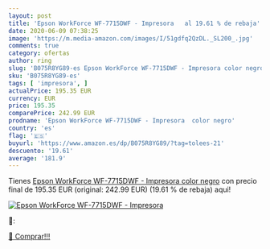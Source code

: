 ```yaml
---
layout: post
title: 'Epson WorkForce WF-7715DWF - Impresora   al 19.61 % de rebaja'
date: 2020-06-09 07:38:25
image: 'https://m.media-amazon.com/images/I/51gdfq2QzDL._SL200_.jpg'
comments: true
category: ofertas
author: ring
slug: 'B075R8YG89-es Epson WorkForce WF-7715DWF - Impresora color negro'
sku: 'B075R8YG89-es'
tags: [ 'impresora', ]
actualPrice: 195.35 EUR
currency: EUR
price: 195.35
comparePrice: 242.99 EUR
prodname: 'Epson WorkForce WF-7715DWF - Impresora  color negro'
country: 'es'
flag: '🇪🇸'
buyurl: 'https://www.amazon.es/dp/B075R8YG89/?tag=tolees-21'
descuento: '19.61'
average: '181.9'
---
```


Tienes [Epson WorkForce WF-7715DWF - Impresora  color negro](https://www.amazon.es/dp/B075R8YG89/?tag=tolees-21) con precio final de  195.35 EUR (original: 242.99 EUR) (19.61 %  de rebaja) aqui!

[![Epson WorkForce WF-7715DWF - Impresora  ](https://m.media-amazon.com/images/I/51gdfq2QzDL._SL200_.jpg)](https://www.amazon.es/dp/B075R8YG89/?tag=tolees-21)

🔎:


[🛒 Comprar!!!](https://www.amazon.es/dp/B075R8YG89/?tag=tolees-21)
